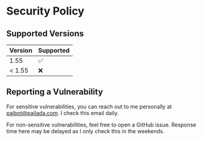 # Security Policy

## Supported Versions

| Version | Supported          |
| ------- | ------------------ |
| 1.55    | :white_check_mark: |
| < 1.55  | :x:                |

## Reporting a Vulnerability

For sensitive vulnerabilities, you can reach out to me personally at pajbot@pajlada.com. I check this email daily.

For non-sensitive vulnerabilities, feel free to open a GitHub issue. Response time here may be delayed as I only check this in the weekends.
